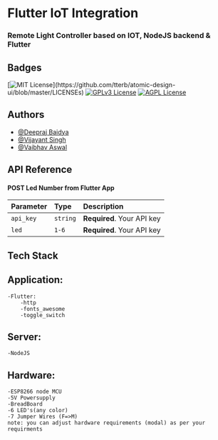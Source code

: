 
# Flutter IoT Integration
### Remote Light Controller based on IOT, NodeJS backend & Flutter
  

## Badges

[![MIT License](https://img.shields.io/apm/l/atomic-design-ui.svg?)](https://github.com/tterb/atomic-design-ui/blob/master/LICENSEs)
[![GPLv3 License](https://img.shields.io/badge/License-GPL%20v3-yellow.svg)](https://opensource.org/licenses/)
[![AGPL License](https://img.shields.io/badge/license-AGPL-blue.svg)](http://www.gnu.org/licenses/agpl-3.0)




## Authors

- [@Deepraj Baidya](https://www.github.com/deepraj02)
- [@Vijayant Singh](https://www.github.com/TheDarkLord100)
- [@Vaibhav Aswal](https://www.github.com/VaibhavAswal)


## API Reference

#### POST Led Number from Flutter App

| Parameter | Type     | Description                |
| :-------- | :------- | :------------------------- |
| `api_key` | `string` | **Required**. Your API key |
| `led`     | `1-6`    | **Required**. Your API key |




## Tech Stack

## **Application:** 
    -Flutter: 
        -http
        -fonts_awesome
        -toggle_switch

## **Server:** 
    -NodeJS

## **Hardware:** 
    -ESP8266 node MCU
    -5V Powersupply
    -BreadBoard
    -6 LED's(any color)
    -7 Jumper Wires (F=>M)
    note: you can adjust hardware requirements (modal) as per your requirments



